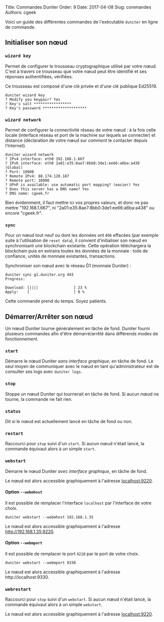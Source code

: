 Title: Commandes Duniter
Order: 9
Date: 2017-04-08
Slug: commandes
Authors: cgeek

Voici un guide des différentes commandes de l'exécutable `duniter` en ligne de commande.

## Initialiser son nœud

### `wizard key`

Permet de configurer le trousseau cryptographique utilisé par votre nœud. C'est à travers ce trousseau que votre nœud peut être identifié et ses réponses authentifiées, vérifiées.

Ce trousseau est composé d'une clé privée et d'une clé publique Ed25519.

    duniter wizard key
    ? Modify you keypair? Yes
    ? Key's salt *****************
    ? Key's password ********************

### `wizard network`

Permet de configurer la connectivité réseau de votre nœud : à la fois celle locale (interface réseau et port de la machine sur lequels se connecter) et distance (déclaration de votre nœud sur *comment* le contacter depuis l'Internet).

    duniter wizard network
    ? IPv4 interface: eth0 192.168.1.667
    ? IPv6 interface: eth0 2a01:e35:8ae7:8bb0:3de1:ee66:a6ba:a438  (Global)
    ? Port: 10900
    ? Remote IPv4: 88.174.120.187
    ? Remote port: 10900
    ? UPnP is available: use automatic port mapping? (easier) Yes
    ? Does this server has a DNS name? Yes
    ? DNS name: cgeek.fr

Bien évidemment, il faut mettre ici vos propres valeurs, et donc ne pas mettre "192.168.1.667", ni "2a01:e35:8ae7:8bb0:3de1:ee66:a6ba:a438" ou encore "cgeek.fr".

### `sync`

Pour un nœud tout neuf ou dont les données ont été effacées (par exemple suite à l'utilisation de `reset data`), il convient d'initialiser son nœud en synchronisant une blockchain existante. Cette opération téléchargera la blockchain puis en extraira toutes les données de la monnaie : toile de confiance, unités de monnaie existantes, transactions.

Synchroniser son nœud avec le réseau Ğ1 (monnaie Duniter) :

    duniter sync g1.duniter.org 443
    Progress:

    Download: [||||                ] 23 %
    Apply:    [                    ] 0 %

Cette commande prend du temps. Soyez patients.
   
## Démarrer/Arrêter son nœud

Un nœud Duniter tourne généralement en tâche de fond. Duniter fourni plusieurs commandes afin d'être démarré/arrêté dans différends modes de fonctionnement.

### `start`

Démarre le nœud Duniter *sans interface graphique*, en tâche de fond. Le seul moyen de communiquer avec le nœud en tant qu'administrateur est de consulter ses logs avec `duniter logs`.

### `stop`

Stoppe un nœud Duniter qui tournerait en tâche de fond. Si aucun nœud ne tourne, la commande ne fait rien.

### `status`

Dit si le nœud est actuellement lancé en tâche de fond ou non.

### `restart`

Raccourci pour `stop` suivi d'un `start`. Si aucun nœud n'était lancé, la commande équivaut alors à un simple `start`.

### `webstart`

Démarre le nœud Duniter *avec interface graphique*, en tâche de fond.

Le nœud est alors accessible graphiquement à l'adresse [localhost:9220](http://localhost:9220).

#### Option `--webmhost`

Il est possible de remplacer l'interface `localhost` par l'interface de votre choix.

    duniter webstart --webmhost 192.168.1.35

Le nœud est alors accessible graphiquement à l'adresse http://192.168.1.35:9220.

#### Option `--webmport`

Il est possible de remplacer le port `9220` par le port de votre choix.

    duniter webstart --webmport 9330

Le nœud est alors accessible graphiquement à l'adresse http://localhost:9330.

### `webrestart`

Raccourci pour `stop` suivi d'un `webstart`. Si aucun nœud n'était lancé, la commande équivaut alors à un simple `webstart`.

Le nœud est alors accessible graphiquement à l'adresse [localhost:9220](http://localhost:9220).
